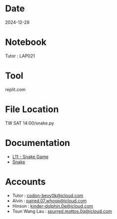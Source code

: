 # Date
2024-12-28

# Notebook
Tutor : LAP021

# Tool
replit.com

# File Location
TW SAT 14:00/snake.py

# Documentation
- [L11 - Snake Game](https://docs.google.com/presentation/d/1JWBuzvW5q9asH71KLYnkvYIW28bX39-EJ_OdQVWn8fs/edit?usp=drive_link)
- [Snake](https://drive.google.com/drive/folders/1U35glQP90bEutQ07XKXEmJuXsTwKVYA4?usp=sharing)

# Accounts
- Tutor : codon-bevy0k@icloud.com
- Alvin : paired.07.whoop@icloud.com
- Hinson : kinder-dolphin.0e@icloud.com
- Tsun Wang Lau : spurred.mottos.0q@icloud.com
